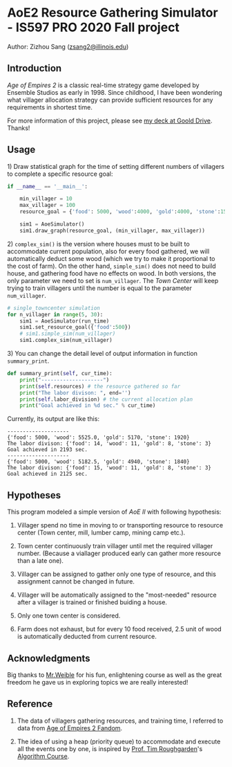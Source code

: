 # AoE2 Resource Gathering Simulator - IS597 PRO 2020 Fall project

Author: Zizhou Sang ([zsang2@illinois.edu](mailto:zsang2@illinois.edu))


## Introduction

*Age of Empires 2* is a classic real-time strategy game developed by Ensemble Studios as early in 1998. Since childhood, I have been wondering what villager allocation strategy can provide sufficient resources for any requirements in shortest time.

For more information of this project, please see [my deck at Goold Drive](https://drive.google.com/file/d/1vWRWCLP4rZqXWW97KSKySzxAEAmWBfZi/view?usp=sharing). Thanks!

## Usage

1\) Draw statistical graph for the time of setting different numbers of villagers to complete a specific resource goal:

```python
if __name__ == '__main__':

    min_villager = 10 
    max_villager = 100 
    resource_goal = {'food': 5000, 'wood':4000, 'gold':4000, 'stone':1500 }

    sim1 = AoeSimulator()
    sim1.draw_graph(resource_goal, (min_villager, max_villager))
```

2\)  ```complex_sim()``` is the version where houses must to be built to accommodate current population,  also for every food gathered, we will automatically deduct some wood (which we try to make it proportional to the cost of farm). On the other hand,  ```simple_sim()``` does not need to build house, and gathering food have no effects on wood. In both versions, the only parameter we need to set is ```num_villager```. The *Town Center* will keep trying to train villagers until the number is equal to the parameter ```num_villager```.

```python
# single_towncenter simulation
for n_villager in range(5, 30):
    sim1 = AoeSimulator(run_time)
    sim1.set_resource_goal({'food':500})
    # sim1.simple_sim(num_villager)
    sim1.complex_sim(num_villager)

```

3\) You can change the detail level of output information in function ```summary_print```.
```python
def summary_print(self, cur_time):
    print("--------------------")
    print(self.resources) # the resource gathered so far
    print("The labor divison: ", end='')
    print(self.labor_division) # the current allocation plan
    print("Goal achieved in %d sec." % cur_time)

```

Currently, its output are like this:
```
--------------------
{'food': 5000, 'wood': 5525.0, 'gold': 5170, 'stone': 1920}
The labor divison: {'food': 14, 'wood': 11, 'gold': 8, 'stone': 3}
Goal achieved in 2193 sec.
--------------------
{'food': 5000, 'wood': 5182.5, 'gold': 4940, 'stone': 1840}
The labor divison: {'food': 15, 'wood': 11, 'gold': 8, 'stone': 3}
Goal achieved in 2125 sec.
```



## Hypotheses

This program modeled a simple version of *AoE II* with following hypothesis:

1. Villager spend no time in moving to or transporting resource to resource center (Town center, mill, lumber camp, mining camp etc.).

2. Town center continuously train villager until met the required villager number. (Because a viallager produced early can gather more resource than a late one).

3. Villager can be assigned to gather only one type of resource, and this assignment cannot be changed in future.

4. Villager will be automatically assigned to the "most-needed" resource after a villager is trained or finished buiding a house.

5. Only one town center is considered.

6. Farm does not exhaust, but for every 10 food received, 2.5 unit of wood is automatically deducted from current resource. 

## Acknowledgments

Big thanks to [Mr.Weible](https://ischool.illinois.edu/people/john-weible) for his fun, enlightening course as well as the great freedom he gave us in exploring topics we are really interested!




## Reference

1. The data of villagers gathering resources, and training time, I referred to data from [Age of Empires 2 Fandom](https://ageofempires.fandom.com/wiki/Villager_\(Age_of_Empires_II\)).

2. The idea of using a heap (priority queue) to accommodate and execute all the events one by one, is inspired by [Prof. Tim Roughgarden](http://timroughgarden.org/)'s [Algorithm Course](https://www.coursera.org/learn/algorithms-divide-conquer).




